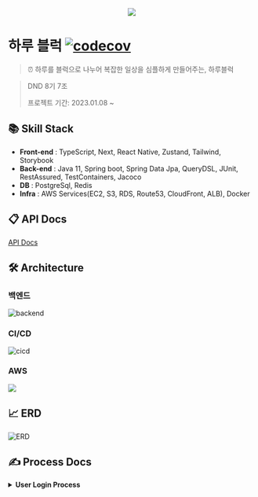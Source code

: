 <div align="center">
    <img src="https://user-images.githubusercontent.com/86864534/222874803-77f9a765-bd9c-44d9-8478-62699ed19294.png">
</div>

# 하루 블럭 [![codecov](https://codecov.io/gh/dnd-side-project/dnd-8th-7-backend/branch/main/graph/badge.svg?token=A0EO0JG772)](https://codecov.io/gh/dnd-side-project/dnd-8th-7-backend)

> ⏰ 하루를 블럭으로 나누어 복잡한 일상을 심플하게 만들어주는, 하루블럭

> DND 8기 7조
>
> 프로젝트 기간: 2023.01.08 ~

## 📚 Skill Stack

- **Front-end** : TypeScript, Next, React Native, Zustand, Tailwind, Storybook
- **Back-end** : Java 11, Spring boot, Spring Data Jpa, QueryDSL, JUnit, RestAssured,
  TestContainers, Jacoco
- **DB** : PostgreSql, Redis
- **Infra** : AWS Services(EC2, S3, RDS, Route53, CloudFront, ALB), Docker

## 📋 API Docs

[API Docs](https://www.notion.so/eunseong/API-ad7cd23937574300ad77c5ac7307919d)

## 🛠️ Architecture

### 백엔드

![backend](https://user-images.githubusercontent.com/86864534/229432488-f87568b2-21b0-45c5-b2e5-48df3aca2a43.png)

### CI/CD

![cicd](https://user-images.githubusercontent.com/86864534/229435221-cf4376e1-7024-4071-99c1-05a0f05174cc.png)

### AWS

<img src="https://user-images.githubusercontent.com/86864534/222876094-b6406625-e1f9-4a98-8f6f-ca055a1d42c7.png"/>

## 📈 ERD

![ERD](https://user-images.githubusercontent.com/86864534/229415245-d9a88a78-733d-45e7-a609-e2b90525dd83.png)

## ✍️ Process Docs

<details>
  <summary><b>User Login Process</b></summary>
  <img src="https://user-images.githubusercontent.com/86864534/222876245-a21fb974-dc5e-4dc2-8512-2bf93cc5b485.png" />

### 최초 구글 로그인 시

- redirect url을 통해 클라이언트 사이드에서 구글 로그인을 시도합니다.
- 로그인 성공 시, 서버의 successful 핸들러가 응답을 받습니다. 이에 따라 회원가입된 유저가 아닌 경우, 회원가입을 진행합니다.
- 로그인 성공 시, refresh token을 redis 세션 서버에 저장하고 클라이언트에 jwt token, 신규 유저 여부를 url 파라미터에 실어나서 반환합니다.

<br>

### 정상 API 호출 시

- header에 access token을 정상적으로 포함하고, 만료되지 않고 유효한 access token인 경우 정상적으로 api가 동작합니다.

<br>

### Access Token 재발급

- Access Token 만료 전에 Refresh 요청 시에, Refresh Token을 기반으로 token을 갱신하여 새로운 token을 반환합니다.

</details>
